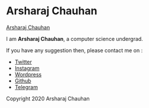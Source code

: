 # Arsharaj Chauhan

[Arsharaj Chauhan](https://arsharajchauhan.github.io)

I am **Arsharaj Chauhan**, a computer science undergrad.

If you have any suggestion then, please contact me on :
* [Twitter](https://twitter.com/ArsharajChauhan)
* [Instagram](https://instagram.com/arsharaj_chauhan_)
* [Wordpress](https://technoverser.wordpress.com)
* [Github](https://github.com/arsharaj)
* [Telegram](https://telegram.me/arsharajchauhan)

Copyright 2020 Arsharaj Chauhan

